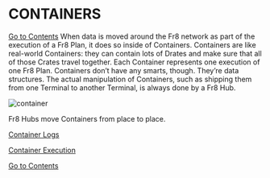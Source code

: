 # CONTAINERS

[Go to Contents](https://github.com/Fr8org/Fr8Core/blob/master/Docs/Home.md) 
When data is moved around the Fr8 network as part of the execution of a Fr8 Plan, it does so inside of Containers. Containers are like real-world Containers:  they can contain lots of Drates and make sure that all of those Crates travel together. Each Container represents one execution of one Fr8 Plan.  Containers don’t have any smarts, though. They’re data structures. The actual manipulation of Containers, such as shipping them from one Terminal to another Terminal, is always done by a Fr8 Hub.

![container](https://github.com/Fr8org/Fr8Core/blob/master/Docs/img/Containers_Container.png)

Fr8 Hubs move Containers from place to place.

[Container Logs](https://github.com/Fr8org/Fr8Core/blob/master/Docs/ForDevelopers/Objects/ContainerLog.md)  

[Container Execution](https://github.com/Fr8org/Fr8Core/blob/master/Docs/ForDevelopers/Objects/ContainerExecution.md)  

[Go to Contents](https://github.com/Fr8org/Fr8Core/blob/master/Docs/Home.md) 
